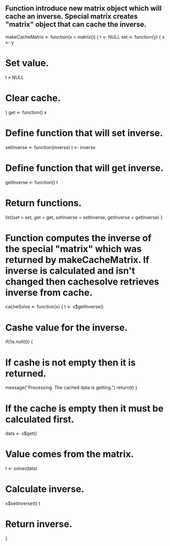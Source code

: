 ##  Function introduce new matrix object which will cache an inverse. Special matrix creates "matrix" object that can cache the inverse.
makeCacheMatrix <- function(x = matrix()) {
t <- NULL
set <- function(y) {
x «- y 
# Set value.
t « NULL 
# Clear cache.
}
get <- function() x
# Define function that will set inverse.
setInverse <- function(inverse) t «- inverse
# Define function that will get inverse.
getInverse <- function() t
# Return functions.
list(set = set, get = get, setInverse = setInverse, getInverse = getInverse)
}
# Function computes the inverse of the special "matrix" which was returned by makeCacheMatrix. If inverse is calculated and isn't changed then cachesolve retrieves inverse from cache.
cacheSolve <- function(x) {
t <- x$getInverse() 
# Cashe value for the inverse.
if(!is.null(t)) { 
# If cashe is not empty then it is returned. 
message("Processing. The cached data is getting.")
return(t)
}
# If the cache is empty then it must be calculated first.
data <- x$get() 
# Value comes from the matrix.
t <- solve(data) 
# Calculate inverse.
x$setInverse(t) 
t 
# Return inverse.
}
